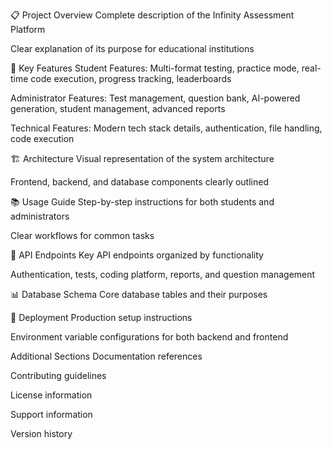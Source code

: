 📋 Project Overview
   Complete description of the Infinity Assessment Platform

   Clear explanation of its purpose for educational institutions

🎯 Key Features
    Student Features: Multi-format testing, practice mode, real-time code execution, progress tracking, leaderboards

  Administrator Features: Test management, question bank, AI-powered generation, student management, advanced reports

  Technical Features: Modern tech stack details, authentication, file handling, code execution

🏗️ Architecture
  Visual representation of the system architecture

  Frontend, backend, and database components clearly outlined

📚 Usage Guide
  Step-by-step instructions for both students and administrators

  Clear workflows for common tasks

🔌 API Endpoints
  Key API endpoints organized by functionality

  Authentication, tests, coding platform, reports, and question management

📊 Database Schema
  Core database tables and their purposes

🚀 Deployment
  Production setup instructions

  Environment variable configurations for both backend and frontend

  Additional Sections
  Documentation references

  Contributing guidelines

  License information

  Support information

  Version history
